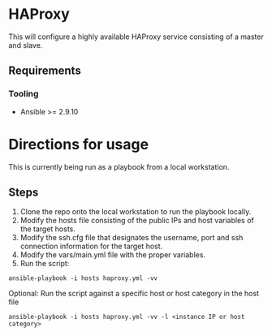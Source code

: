 # HAProxy

This will configure a highly available HAProxy service
consisting of a master and slave.


## Requirements
### Tooling
- Ansible >= 2.9.10

# Directions for usage
This is currently being run as a playbook from a local workstation. 

## Steps 
1. Clone the repo onto the local workstation to run the playbook locally.
2. Modify the hosts file consisting of the public IPs and host variables of the target hosts.  
3. Modify the ssh.cfg file that designates the username, port and ssh connection information for the target host.
4. Modify the vars/main.yml file with the proper variables.
5. Run the script:
```
ansible-playbook -i hosts haproxy.yml -vv
```
Optional:
Run the script against a specific host or host category in the host file
```
ansible-playbook -i hosts haproxy.yml -vv -l <instance IP or host category>
``` 